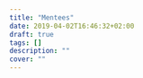 ```yaml
---
title: "Mentees"
date: 2019-04-02T16:46:32+02:00
draft: true
tags: []
description: ""
cover: ""
---
```


